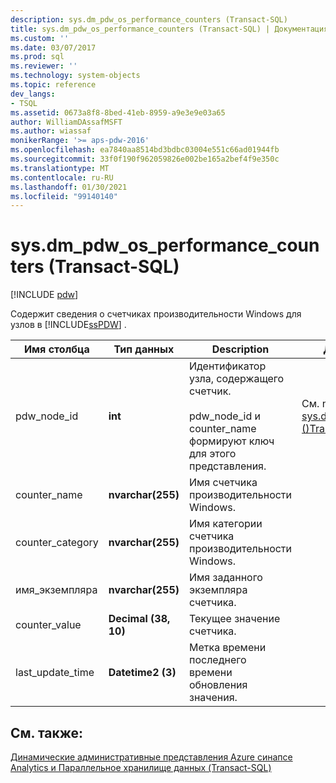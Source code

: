 ```yaml
---
description: sys.dm_pdw_os_performance_counters (Transact-SQL)
title: sys.dm_pdw_os_performance_counters (Transact-SQL) | Документация Майкрософт
ms.custom: ''
ms.date: 03/07/2017
ms.prod: sql
ms.reviewer: ''
ms.technology: system-objects
ms.topic: reference
dev_langs:
- TSQL
ms.assetid: 0673a8f8-8bed-41eb-8959-a9e3e9e03a65
author: WilliamDAssafMSFT
ms.author: wiassaf
monikerRange: '>= aps-pdw-2016'
ms.openlocfilehash: ea7840aa8514bd3bdbc03004e551c66ad01944fb
ms.sourcegitcommit: 33f0f190f962059826e002be165a2bef4f9e350c
ms.translationtype: MT
ms.contentlocale: ru-RU
ms.lasthandoff: 01/30/2021
ms.locfileid: "99140140"
---
```

# <a name="sysdm_pdw_os_performance_counters-transact-sql"></a>sys.dm_pdw_os_performance_counters (Transact-SQL)
[!INCLUDE [pdw](../../includes/applies-to-version/pdw.md)]

  Содержит сведения о счетчиках производительности Windows для узлов в [!INCLUDE[ssPDW](../../includes/sspdw-md.md)] .  
  
|Имя столбца|Тип данных|Description|Диапазон|  
|-----------------|---------------|-----------------|-----------|  
|pdw_node_id|**int**|Идентификатор узла, содержащего счетчик.<br /><br /> pdw_node_id и counter_name формируют ключ для этого представления.|См. node_id в [sys.dm_pdw_nodes &#40;&#41;Transact-SQL ](../../relational-databases/system-dynamic-management-views/sys-dm-pdw-nodes-transact-sql.md).|  
|counter_name|**nvarchar(255)**|Имя счетчика производительности Windows.||  
|counter_category|**nvarchar(255)**|Имя категории счетчика производительности Windows.||  
|имя_экземпляра|**nvarchar(255)**|Имя заданного экземпляра счетчика.||  
|counter_value|**Decimal (38, 10)**|Текущее значение счетчика.||  
|last_update_time|**Datetime2 (3)**|Метка времени последнего времени обновления значения.||  
  
## <a name="see-also"></a>См. также:  
 [Динамические административные представления Azure синапсе Analytics и Параллельное хранилище данных &#40;Transact-SQL&#41;](../../relational-databases/system-dynamic-management-views/sql-and-parallel-data-warehouse-dynamic-management-views.md)  
  
  
